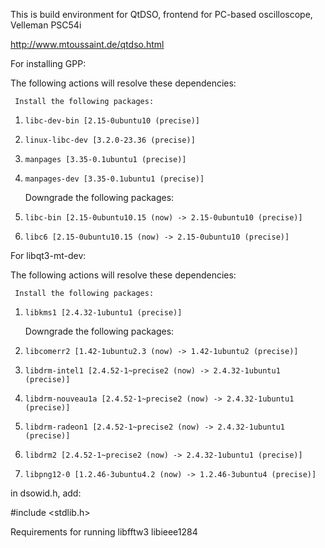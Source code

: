 This is build environment for QtDSO, frontend for PC-based oscilloscope, Velleman PSC54i

http://www.mtoussaint.de/qtdso.html


For installing GPP:

The following actions will resolve these dependencies:

     Install the following packages:
1)     libc-dev-bin [2.15-0ubuntu10 (precise)]
2)     linux-libc-dev [3.2.0-23.36 (precise)]
3)     manpages [3.35-0.1ubuntu1 (precise)]
4)     manpages-dev [3.35-0.1ubuntu1 (precise)]

     Downgrade the following packages:
5)     libc-bin [2.15-0ubuntu10.15 (now) -> 2.15-0ubuntu10 (precise)]
6)     libc6 [2.15-0ubuntu10.15 (now) -> 2.15-0ubuntu10 (precise)]



For libqt3-mt-dev:

The following actions will resolve these dependencies:

     Install the following packages:
1)     libkms1 [2.4.32-1ubuntu1 (precise)]

     Downgrade the following packages:
2)     libcomerr2 [1.42-1ubuntu2.3 (now) -> 1.42-1ubuntu2 (precise)]
3)     libdrm-intel1 [2.4.52-1~precise2 (now) -> 2.4.32-1ubuntu1 (precise)]
4)     libdrm-nouveau1a [2.4.52-1~precise2 (now) -> 2.4.32-1ubuntu1 (precise)]
5)     libdrm-radeon1 [2.4.52-1~precise2 (now) -> 2.4.32-1ubuntu1 (precise)]
6)     libdrm2 [2.4.52-1~precise2 (now) -> 2.4.32-1ubuntu1 (precise)]
7)     libpng12-0 [1.2.46-3ubuntu4.2 (now) -> 1.2.46-3ubuntu4 (precise)]


in dsowid.h, add:

#include <stdlib.h>


Requirements for running libfftw3 libieee1284